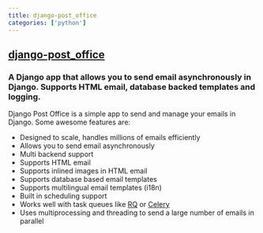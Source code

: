 ```yaml
---
title: django-post_office
categories: ['python']
---
```

## [django-post_office](https://github.com/ui/django-post_office)

### A Django app that allows you to send email asynchronously in Django. Supports HTML email, database backed templates and logging.


Django Post Office is a simple app to send and manage your emails in
Django. Some awesome features are:

-   Designed to scale, handles millions of emails efficiently
-   Allows you to send email asynchronously
-   Multi backend support
-   Supports HTML email
-   Supports inlined images in HTML email
-   Supports database based email templates
-   Supports multilingual email templates (i18n)
-   Built in scheduling support
-   Works well with task queues like [RQ](http://python-rq.org) or
    [Celery](http://www.celeryproject.org)
-   Uses multiprocessing and threading to send a large number of emails in parallel
